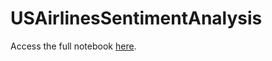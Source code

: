 # USAirlinesSentimentAnalysis

Access the full notebook [here](https://drive.google.com/file/d/1OGGfLQ9Ur6fyCHWXKFHErDpGFFXi0vXX/view?usp=sharing).
